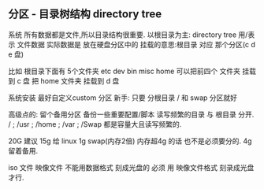 ## 分区 - 目录树结构 directory tree
系统 所有数据都是文件,所以目录结构很重要.
以根目录为主:  directory tree   用/表示
文件数据 实际数据是 放在硬盘分区中的 
挂载的意思:根目录 对应 那个分区(c d e 盘)

比如 根目录下面有 5个文件夹 etc dev bin misc home
可以把前四个 文件夹 挂载到 c 盘
把 home 文件夹 挂载到 d 盘


系统安装  最好自定义custom 分区
新手: 只要 分根目录 /
和 swap 分区就好

高级点的: 留个备用分区  备份一些重要配置/脚本
读写频繁的目录 与 根目录 分开.
 /  ; /usr ; /home ; /var ; /Swap  都是容量大且读写频繁的.  


20G 建议  15g 给 linux  1g swap(内存2倍) 内存超4g 的话 也不是必须要分的. 4g 留着备用.  

 iso 文件  映像文件  不能用数据格式 刻成光盘的
必须 用 映像文件格式 刻录成光盘才行.



 
